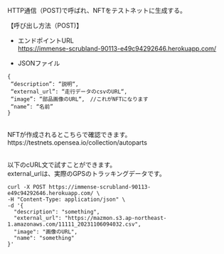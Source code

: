 HTTP通信（POST)で呼ばれ、NFTをテストネットに生成する。

【呼び出し方法（POST)】

- エンドポイントURL<br>
  https://immense-scrubland-90113-e49c94292646.herokuapp.com/

- JSONファイル
```
{
 “description”: “説明“,
 “external_url”: “走行データのcsvのURL“,
 “image”: “部品画像のURL“,　//これがNFTになります
 “name”: “名前”
}
```
<br>
NFTが作成されるとこちらで確認できます。<br>
https://testnets.opensea.io/collection/autoparts
<br><br>

以下のcURL文で試すことができます。<br>
external_urlは、実際のGPSのトラッキングデータです。

```
curl -X POST https://immense-scrubland-90113-e49c94292646.herokuapp.com/ \
-H "Content-Type: application/json" \
-d '{
  "description": "something",
  "external_url": "https://mazmon.s3.ap-northeast-1.amazonaws.com/11111_20231106094032.csv",
  "image": "画像のURL",
  "name": "something"
}'

```

